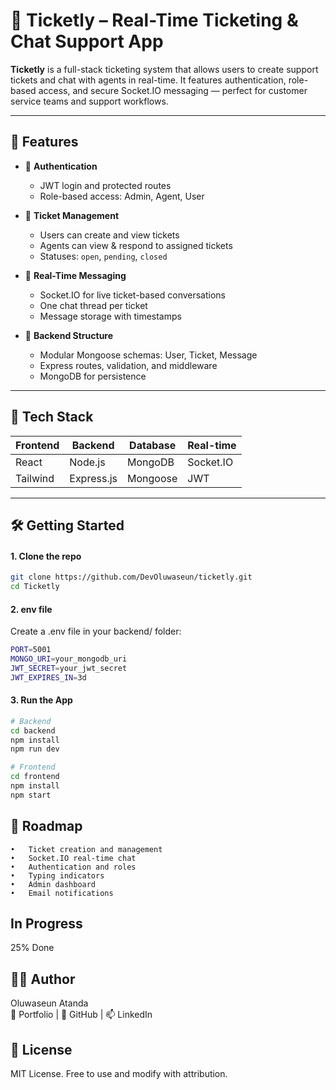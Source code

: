 # 🎫 Ticketly – Real-Time Ticketing & Chat Support App

**Ticketly** is a full-stack ticketing system that allows users to create support tickets and chat with agents in real-time. It features authentication, role-based access, and secure Socket.IO messaging — perfect for customer service teams and support workflows.

---

## 🚀 Features

- 🔐 **Authentication**

  - JWT login and protected routes
  - Role-based access: Admin, Agent, User

- 🧾 **Ticket Management**

  - Users can create and view tickets
  - Agents can view & respond to assigned tickets
  - Statuses: `open`, `pending`, `closed`

- 💬 **Real-Time Messaging**

  - Socket.IO for live ticket-based conversations
  - One chat thread per ticket
  - Message storage with timestamps

- 🧠 **Backend Structure**
  - Modular Mongoose schemas: User, Ticket, Message
  - Express routes, validation, and middleware
  - MongoDB for persistence

---

## 🧰 Tech Stack

| Frontend | Backend    | Database | Real-time |
| -------- | ---------- | -------- | --------- |
| React    | Node.js    | MongoDB  | Socket.IO |
| Tailwind | Express.js | Mongoose | JWT       |

---

## 🛠️ Getting Started

#### 1. Clone the repo

```bash
git clone https://github.com/DevOluwaseun/ticketly.git
cd Ticketly
```

#### 2. env file

Create a .env file in your backend/ folder:

```bash
PORT=5001
MONGO_URI=your_mongodb_uri
JWT_SECRET=your_jwt_secret
JWT_EXPIRES_IN=3d
```

#### 3. Run the App

```bash
# Backend
cd backend
npm install
npm run dev

# Frontend
cd frontend
npm install
npm start
```

## 🚧 Roadmap

    •	Ticket creation and management
    •	Socket.IO real-time chat
    •	Authentication and roles
    •	Typing indicators
    •	Admin dashboard
    •	Email notifications

## In Progress

25% Done

## 🧑‍💻 Author

Oluwaseun Atanda  
🔗 Portfolio | 🐙 GitHub | 📫 LinkedIn

## 📜 License

MIT License. Free to use and modify with attribution.
